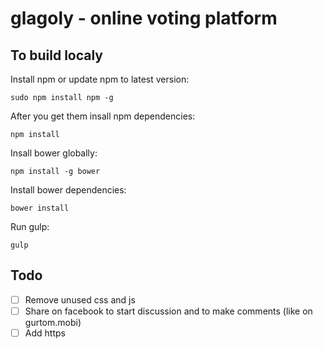 # glagoly - online voting platform

## To build localy

Install npm or update npm to latest version:

    sudo npm install npm -g

After you get them insall npm dependencies:
    
    npm install

Insall bower globally:

    npm install -g bower
     
Install bower dependencies:

    bower install

Run gulp:

    gulp

## Todo

- [ ] Remove unused css and js
- [ ] Share on facebook to start discussion and to make comments (like on gurtom.mobi)
- [ ] Add https
